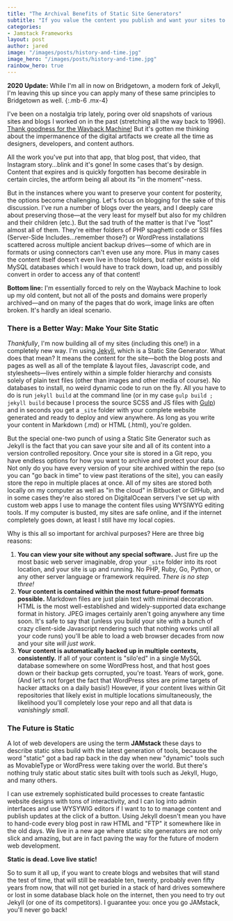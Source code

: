 ```yaml
---
title: "The Archival Benefits of Static Site Generators"
subtitle: "If you value the content you publish and want your sites to remain accessible many decades from now, then it’s time to go static."
categories:
- Jamstack Frameworks
layout: post
author: jared
image: "/images/posts/history-and-time.jpg"
image_hero: "/images/posts/history-and-time.jpg"
rainbow_hero: true
---
```


**2020 Update:** While I'm all in now on Bridgetown, a modern fork of Jekyll, I'm leaving this up since you can apply many of these same principles to Bridgetown as well.
{:.mb-6 .mx-4}

I've been on a nostalgia trip lately, poring over old snapshots of various sites and blogs I worked on in the past (stretching all the way back to 1996). [Thank goodness for the Wayback Machine!](https://jaredwhite.com/articles/thank-goodness-for-the-wayback-machine) But it's gotten me thinking about the impermanence of the digital artifacts we create all the time as designers, developers, and content authors.

All the work you've put into that app, that blog post, that video, that Instagram story…blink and it's gone! In some cases that's by design. Content that expires and is quickly forgotten has become desirable in certain circles, the artform being all about its "in the moment"-ness.

But in the instances where you want to preserve your content for posterity, the options become challenging. Let's focus on blogging for the sake of this discussion. I've run a number of blogs over the years, and I deeply care about preserving those—at the very least for myself but also for my children and their children (etc.). But the sad truth of the matter is that I've "lost" almost all of them. They're either folders of PHP spaghetti code or SSI files (Server-Side Includes...remember those?) or WordPress installations scattered across multiple ancient backup drives—some of which are in formats or using connectors can't even use any more. Plus in many cases the content itself doesn't even live in those folders, but rather exists in old MySQL databases which I would have to track down, load up, and possibly convert in order to access any of that content!

**Bottom line:** I'm essentially forced to rely on the Wayback Machine to look up my old content, but not all of the posts and domains were properly archived—and on many of the pages that do work, image links are often broken. It's hardly an ideal scenario.

### There is a Better Way: Make Your Site Static

_Thankfully_, I'm now building all of my sites (including this one!) in a completely new way. I'm using [Jekyll](https://jekyllrb.com), which is a Static Site Generator. What does that mean? It means the content for the site—both the blog posts and pages as well as all of the template & layout files, Javascript code, and stylesheets—lives entirely within a simple folder hierarchy and consists solely of plain text files (other than images and other media of course). No databases to install, no weird dynamic code to run on the fly. All you have to do is run `jekyll build` at the command line (or in my case `gulp build ; jekyll build` because I process the source SCSS and JS files with [Gulp](https://gulpjs.com/)) and in seconds you get a `_site` folder with your complete website generated and ready to deploy and view anywhere. As long as you write your content in Markdown (.md) or HTML (.html), you're golden.

But the special one-two punch of using a Static Site Generator such as Jekyll is the fact that you can save your site and all of its content into a version controlled repository. Once your site is stored in a Git repo, you have endless options for how you want to archive and protect your data. Not only do you have every version of your site archived within the repo (so you can "go back in time" to view past iterations of the site), you can easily store the repo in multiple places at once. All of my sites are stored both locally on my computer as well as "in the cloud" in Bitbucket or GitHub, and in some cases they're also stored on DigitalOcean servers I've set up with custom web apps I use to manage the content files using WYSIWYG editing tools. If my computer is busted, my sites are safe online, and if the internet completely goes down, at least I still have my local copies.

Why is this all so important for archival purposes? Here are three big reasons:

1. **You can view your site without any special software.** Just fire up the most basic web server imaginable, drop your `_site` folder into its root location, and your site is up and running. No PHP, Ruby, Go, Python, or any other server language or framework required. _There is no step three!_
2. **Your content is contained within the most future-proof formats possible.** Markdown files are just plain text with minimal decoration. HTML is the most well-established and widely-supported data exchange format in history. JPEG images certainly aren't going anywhere any time soon. It's safe to say that (unless you build your site with a bunch of crazy client-side Javascript rendering such that nothing works until all your code runs) you'll be able to load a web browser decades from now and your site _will just work_.
3. **Your content is automatically backed up in multiple contexts, consistently.** If all of your content is "silo'ed" in a single MySQL database somewhere on some WordPress host, and that host goes down or their backup gets corrupted, you're toast. Years of work, gone. (And let's not forget the fact that WordPress sites are prime targets of hacker attacks on a daily basis!) However, if your content lives within Git repositories that likely exist in multiple locations simultaneously, the likelihood you'll completely lose your repo and all that data is _vanishingly small_. 

### The Future is Static

A lot of web developers are using the term **JAMstack** these days to describe static sites build with the latest generation of tools, because the word "static" got a bad rap back in the day when new "dynamic" tools such as MovableType or WordPress were taking over the world. But there's nothing truly static about static sites built with tools such as Jekyll, Hugo, and many others.

I can use extremely sophisticated build processes to create fantastic website designs with tons of interactivity, and I can log into admin interfaces and use WYSYWIG editors if I want to to to manage content and publish updates at the click of a button. Using Jekyll doesn't mean you have to hand-code every blog post in raw HTML and "FTP" it somewhere like in the old days. We live in a new age where static site generators are not only slick and amazing, but are in fact paving the way for the future of modern web development.

**Static is dead. Love live static!**

So to sum it all up, if you want to create blogs and websites that will stand the test of time, that will still be readable ten, twenty, probably even fifty years from now, that will not get buried in a stack of hard drives somewhere or lost in some database black hole on the internet, then you need to try out Jekyll (or one of its competitors). I guarantee you: once you go JAMstack, you'll never go back!